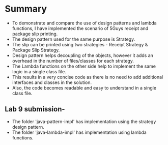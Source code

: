 
# Summary

- To demonstrate and compare the use of design patterns and lambda functions, I have implemented the scenario of 5Guys receipt and package slip printing.
- The design pattern used for the same purpose is Strategy.
- The slip can be printed using two strategies - Receipt Strategy & Package Slip Strategy.
- Design pattern helps decoupling of the objects, however it adds an overhead in the number of files/classes for each strategy.
- The Lambda functions on the other side help to implement the same logic in a single class file. 
- This results in a very concise code as there is no need to add additional interfaces and classes in the solution.
- Also, the code becomes readable and easy to understand in a single class file.

## Lab 9 submission-

- The folder 'java-pattern-impl' has implementation using the strategy design pattern.
- The folder 'java-lambda-impl' has implementation using lambda functions.